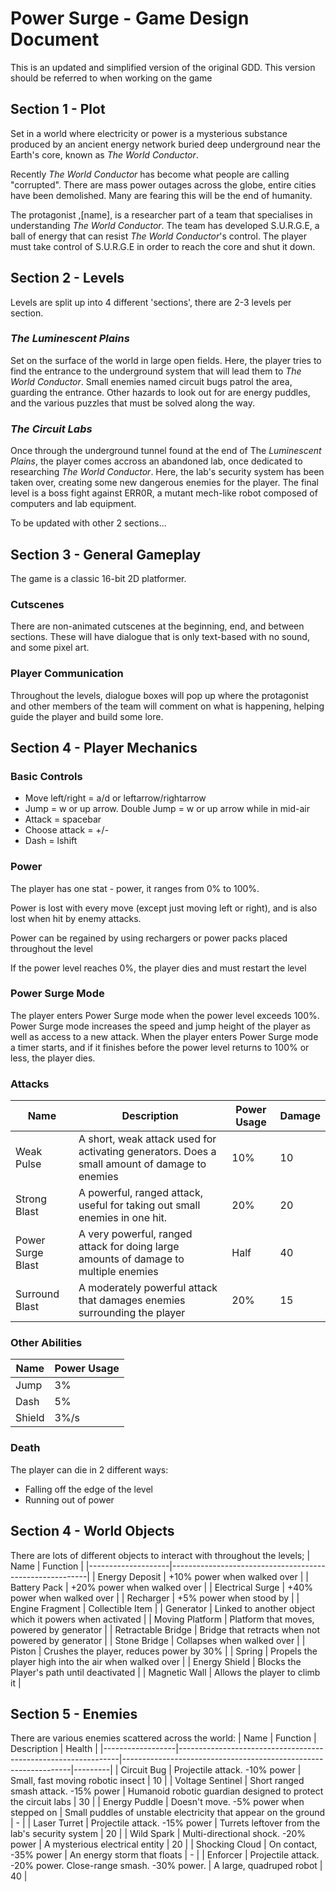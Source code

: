 # Power Surge - Game Design Document
This is an updated and simplified version of the original GDD. This version should be referred to when working on the game

## Section 1 - Plot
Set in a world where electricity or power is a mysterious substance produced by 
an ancient energy network buried deep underground near the Earth's core, known as _The World Conductor_.

Recently  _The World Conductor_ has become what people are calling "corrupted". There are mass power outages across the globe, entire cities have been demolished.
Many are fearing this will be the end of humanity.

The protagonist ,[name], is a researcher part of a team that specialises in understanding _The World Conductor_. The team has developed S.U.R.G.E,
a ball of energy that can resist _The World Conductor_'s control. The player must take control of S.U.R.G.E in order to reach the core and shut it down.


## Section 2 - Levels
Levels are split up into 4 different 'sections', there are 2-3 levels per section.

### _The Luminescent Plains_
Set on the surface of the world in large open fields. Here, the player tries to find the entrance to the underground system that will
lead them to _The World Conductor_. Small enemies named circuit bugs patrol the area, guarding the entrance. Other hazards to look out for are energy puddles, and the various puzzles that must be solved along the way.

### _The Circuit Labs_
Once through the underground tunnel found at the end of The _Luminescent Plains_, the player comes accross an abandoned lab, once dedicated to researching _The World Conductor_. Here, the lab's security system has been taken over, creating some new dangerous enemies for the player. The final level is a boss fight against ERR0R, a mutant mech-like robot composed of computers and lab equipment.

To be updated with other 2 sections...

## Section 3 - General Gameplay
The game is a classic 16-bit 2D platformer. 
### Cutscenes
There are non-animated cutscenes at the beginning, end, and between sections. These will have dialogue that is only text-based with no sound, and some pixel art.
### Player Communication
Throughout the levels, dialogue boxes will pop up where the protagonist and other members of the team will comment on what is happening, helping guide the player and build some lore.

## Section 4 - Player Mechanics
### Basic Controls
- Move left/right = a/d or leftarrow/rightarrow
- Jump = w or up arrow. Double Jump = w or up arrow while in mid-air
- Attack = spacebar
- Choose attack = +/-
- Dash = lshift

### Power
The player has one stat - power, it ranges from 0% to 100%.

Power is lost with every move (except just moving left or right), and is also lost when hit by enemy attacks.

Power can be regained by using rechargers or power packs placed throughout the level

If the power level reaches 0%, the player dies and must restart the level

### Power Surge Mode
The player enters Power Surge mode when the power level exceeds 100%.
Power Surge mode increases the speed and jump height of the player as well as access to a new attack.
When the player enters Power Surge mode a timer starts, and if it finishes before the power level returns to 100% or less, the player dies.


### Attacks
| Name              | Description                                                                                   | Power Usage | Damage
|-------------------|-----------------------------------------------------------------------------------------------|-------------|--------
| Weak Pulse        | A short, weak attack used for activating generators. Does a small amount of damage to enemies | 10%         | 10
| Strong Blast      | A powerful, ranged attack, useful for taking out small enemies in one hit.                    | 20%         | 20  
| Power Surge Blast | A very powerful, ranged attack for doing large amounts of damage to multiple enemies          | Half        | 40 
| Surround Blast    | A moderately powerful attack that damages enemies surrounding the player                      | 20%         | 15

### Other Abilities
| Name              | Power Usage
|-------------------|--------------
| Jump              | 3%
| Dash              | 5%
| Shield            | 3%/s

### Death
The player can die in 2 different ways:
- Falling off the edge of the level
- Running out of power


## Section 4 - World Objects
There are lots of different objects to interact with throughout the levels;
| Name               | Function                                                |
|--------------------|---------------------------------------------------------|
| Energy Deposit     | +10% power when walked over                             |
| Battery Pack       | +20% power when walked over                             |
| Electrical Surge   | +40% power when walked over                             |
| Recharger          | +5% power when stood by                                 |
| Engine Fragment    | Collectible Item                                        |
| Generator          | Linked to another object which it powers when activated |
| Moving Platform    | Platform that moves, powered by generator               |
| Retractable Bridge | Bridge that retracts when not powered by generator      |
| Stone Bridge       | Collapses when walked over                              |
| Piston             | Crushes the player, reduces power by 30%                |
| Spring             | Propels the player high into the air when walked over   |
| Energy Shield      | Blocks the Player's path until deactivated              |
| Magnetic Wall      | Allows the player to climb it                           |

## Section 5 - Enemies
There are various enemies scattered across the world:
| Name             | Function                                                      | Description                                                     | Health  |
|------------------|---------------------------------------------------------------|-----------------------------------------------------------------|---------|
| Circuit Bug      | Projectile attack. -10% power                                 | Small, fast moving robotic insect                               | 10      |
| Voltage Sentinel | Short ranged smash attack. -15% power                         | Humanoid robotic guardian designed to protect the circuit labs  | 30      |
| Energy Puddle    | Doesn't move. -5% power when stepped on                       | Small puddles of unstable electricity that appear on the ground | -       |
| Laser Turret     | Projectile attack. -15% power                                 | Turrets leftover from the lab's security system                 | 20      |
| Wild Spark       | Multi-directional shock. -20% power                           | A mysterious electrical entity                                  | 20      |
| Shocking Cloud   | On contact, -35% power                                        | An energy storm that floats                                     | -       |
| Enforcer         | Projectile attack. -20% power. Close-range smash. -30% power. | A large, quadruped robot                                        | 40      |
